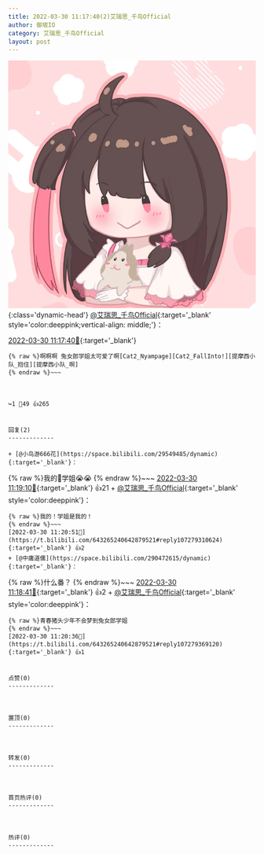 ```yaml
---
title: 2022-03-30 11:17:40(2)艾瑞思_千鸟Official
author: 御坂IO
category: 艾瑞思_千鸟Official
layout: post
---
```


![img](/images/7e08840c56f251de28bdf766b647bd5fe9a5d50a.jpg){:class='dynamic-head'}
[@艾瑞思_千鸟Official](https://space.bilibili.com/1090010845/dynamic){:target='_blank' style='color:deeppink;vertical-align: middle;'}：

[2022-03-30 11:17:40🔗](https://t.bilibili.com/643265240642879521){:target='_blank'}

~~~
{% raw %}啊啊啊 兔女郎学姐太可爱了啊[Cat2_Nyampage][Cat2_FallInto!][提摩西小队_抱住][提摩西小队_啊]
{% endraw %}~~~



↪️1 💬49 👍265


回复(2)
-------------

+ [@小鸟游666花](https://space.bilibili.com/29549485/dynamic){:target='_blank'}：
~~~
{% raw %}我的🐜学姐😭😭
{% endraw %}~~~
[2022-03-30 11:19:10🔗](https://t.bilibili.com/643265240642879521#reply107279029696){:target='_blank'} 👍21
    + [@艾瑞思_千鸟Official](https://space.bilibili.com/1090010845/dynamic){:target='_blank' style='color:deeppink'}：
~~~
{% raw %}我的！学姐是我的！
{% endraw %}~~~
[2022-03-30 11:20:51🔗](https://t.bilibili.com/643265240642879521#reply107279310624){:target='_blank'} 👍2
+ [@中庸道儒](https://space.bilibili.com/290472615/dynamic){:target='_blank'}：
~~~
{% raw %}什么番？
{% endraw %}~~~
[2022-03-30 11:18:41🔗](https://t.bilibili.com/643265240642879521#reply107279086816){:target='_blank'} 👍2
    + [@艾瑞思_千鸟Official](https://space.bilibili.com/1090010845/dynamic){:target='_blank' style='color:deeppink'}：
~~~
{% raw %}青春猪头少年不会梦到兔女郎学姐
{% endraw %}~~~
[2022-03-30 11:20:36🔗](https://t.bilibili.com/643265240642879521#reply107279369120){:target='_blank'} 👍1


点赞(0)
-------------



置顶(0)
-------------



转发(0)
-------------



首页热评(0)
-------------



热评(0)
-------------



